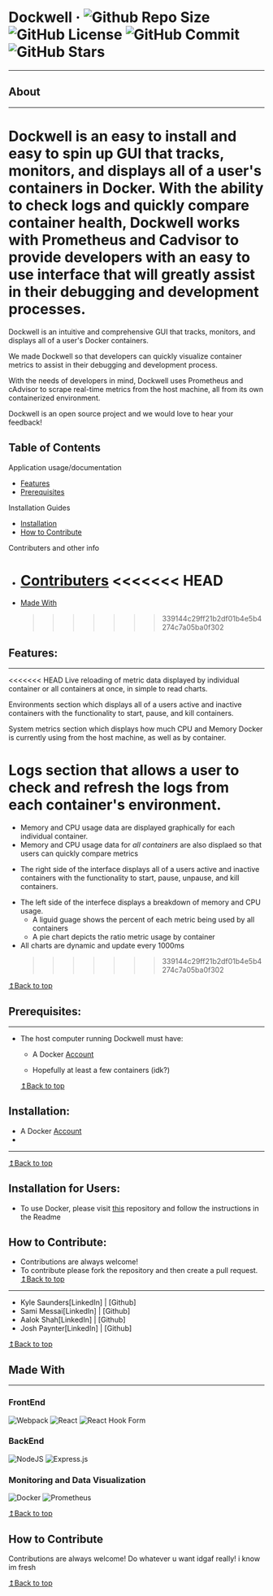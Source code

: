 # Dockwell &middot; ![Github Repo Size](https://img.shields.io/github/repo-size/oslabs-beta/Dockwell) ![GitHub License](https://img.shields.io/github/license/oslabs-beta/Dockwell) ![GitHub Commit](https://img.shields.io/github/last-commit/oslabs-beta/Dockwell) ![GitHub Stars](https://img.shields.io/github/stars/oslabs-beta/Dockwell)

---

## About

---


Dockwell is an easy to install and easy to spin up GUI that tracks, monitors, and displays all of a user's containers in Docker. With the ability to check logs and quickly compare container health, Dockwell works with Prometheus and Cadvisor to provide developers with an easy to use interface that will greatly assist in their debugging and development processes.
=======
Dockwell is an intuitive and comprehensive GUI that tracks, monitors, and displays all of a user's Docker containers.

We made Dockwell so that developers can quickly visualize container metrics to assist in their debugging and development process.

With the needs of developers in mind, Dockwell uses Prometheus and cAdvisor to scrape real-time metrics from the host machine, all from its own containerized environment.

Dockwell is an open source project and we would love to hear your feedback!

## Table of Contents

Application usage/documentation

- [Features](#features)
- [Prerequisites](#prerequisites)

Installation Guides

- [Installation](#Installation-for-Users)
- [How to Contribute](#how-to-contribute)

Contributers and other info

- [Contributers](#contributers)
  <<<<<<< HEAD
  =======
- [Made With](#made-with)
  > > > > > > > 339144c29ff21b2df01b4e5b4274c7a05ba0f302

## Features:

---

<<<<<<< HEAD
Live reloading of metric data displayed by individual container or all containers at once, in simple to read charts.

Environments section which displays all of a users active and inactive containers with the functionality to start, pause, and kill containers.

System metrics section which displays how much CPU and Memory Docker is currently using from the host machine, as well as by container.

# Logs section that allows a user to check and refresh the logs from each container's environment.

- Memory and CPU usage data are displayed graphically for each individual container.
- Memory and CPU usage data for _all containers_ are also displaed so that users can quickly compare metrics
<!-- Live reloading of metric data displayed by individual container or all containers at once, in simple to read charts. -->

- The right side of the interface displays all of a users active and inactive containers with the functionality to start, pause, unpause, and kill containers.

<!-- System metrics section which displays how much CPU and Memory Docker is currently using from the host machine, as well as by container. -->

- The left side of the interfece displays a breakdown of memory and CPU usage.
  - A liguid guage shows the percent of each metric being used by all containers
  - A pie chart depicts the ratio metric usage by container
- All charts are dynamic and update every 1000ms
  <!-- Logs section that allows a user to check and refresh the logs from each container's environment. -->
  > > > > > > > 339144c29ff21b2df01b4e5b4274c7a05ba0f302

[↥Back to top](#table-of-contents)

## Prerequisites:

---

- The host computer running Dockwell must have:

  - A Docker [Account](https://www.docker.com/ 'Download Docker')

  - Hopefully at least a few containers (idk?)

  [↥Back to top](#table-of-contents)

## Installation:

- A Docker [Account](https://www.docker.com/ 'Download Docker')
-

---

[↥Back to top](#table-of-contents)

## Installation for Users:

- To use Docker, please visit [this](https://github.com/oslabs-beta/dockwell/tree/SetupInstall) repository and follow the instructions in the Readme

## How to Contribute:

- Contributions are always welcome!
- To contribute please fork the repository and then create a pull request.
  [↥Back to top](#table-of-contents)

---

- Kyle Saunders[LinkedIn] | [Github]
- Sami Messai[LinkedIn] | [Github]
- Aalok Shah[LinkedIn] | [Github]
- Josh Paynter[LinkedIn] | [Github]

[↥Back to top](#table-of-contents)

## Made With

---

### FrontEnd

![Webpack](https://img.shields.io/badge/webpack-%238DD6F9.svg?style=for-the-badge&logo=webpack&logoColor=black)
![React](https://img.shields.io/badge/react-%2320232a.svg?style=for-the-badge&logo=react&logoColor=%2361DAFB)
![React Hook Form](https://img.shields.io/badge/React%20Hook%20Form-%23EC5990.svg?style=for-the-badge&logo=reacthookform&logoColor=white)

### BackEnd

![NodeJS](https://img.shields.io/badge/node.js-6DA55F?style=for-the-badge&logo=node.js&logoColor=white)
![Express.js](https://img.shields.io/badge/express.js-%23404d59.svg?style=for-the-badge&logo=express&logoColor=%2361DAFB)

### Monitoring and Data Visualization

![Docker](https://img.shields.io/badge/docker-%230db7ed.svg?style=for-the-badge&logo=docker&logoColor=white)
![Prometheus](https://img.shields.io/badge/Prometheus-E6522C?style=for-the-badge&logo=Prometheus&logoColor=white)

[↥Back to top](#table-of-contents)

## How to Contribute

Contributions are always welcome!
Do whatever u want idgaf really! i know im fresh

[↥Back to top](#table-of-contents)
